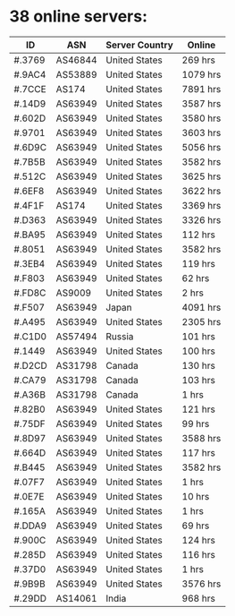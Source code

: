 # 38 online servers:

| ID | ASN | Server Country | Online |
| ------ | ------ | ------ | ------ |
| #.3769 | AS46844 | United States | 269 hrs |
| #.9AC4 | AS53889 | United States | 1079 hrs |
| #.7CCE | AS174 | United States | 7891 hrs |
| #.14D9 | AS63949 | United States | 3587 hrs |
| #.602D | AS63949 | United States | 3580 hrs |
| #.9701 | AS63949 | United States | 3603 hrs |
| #.6D9C | AS63949 | United States | 5056 hrs |
| #.7B5B | AS63949 | United States | 3582 hrs |
| #.512C | AS63949 | United States | 3625 hrs |
| #.6EF8 | AS63949 | United States | 3622 hrs |
| #.4F1F | AS174 | United States | 3369 hrs |
| #.D363 | AS63949 | United States | 3326 hrs |
| #.BA95 | AS63949 | United States | 112 hrs |
| #.8051 | AS63949 | United States | 3582 hrs |
| #.3EB4 | AS63949 | United States | 119 hrs |
| #.F803 | AS63949 | United States | 62 hrs |
| #.FD8C | AS9009 | United States | 2 hrs |
| #.F507 | AS63949 | Japan | 4091 hrs |
| #.A495 | AS63949 | United States | 2305 hrs |
| #.C1D0 | AS57494 | Russia | 101 hrs |
| #.1449 | AS63949 | United States | 100 hrs |
| #.D2CD | AS31798 | Canada | 130 hrs |
| #.CA79 | AS31798 | Canada | 103 hrs |
| #.A36B | AS31798 | Canada | 1 hrs |
| #.82B0 | AS63949 | United States | 121 hrs |
| #.75DF | AS63949 | United States | 99 hrs |
| #.8D97 | AS63949 | United States | 3588 hrs |
| #.664D | AS63949 | United States | 117 hrs |
| #.B445 | AS63949 | United States | 3582 hrs |
| #.07F7 | AS63949 | United States | 1 hrs |
| #.0E7E | AS63949 | United States | 10 hrs |
| #.165A | AS63949 | United States | 1 hrs |
| #.DDA9 | AS63949 | United States | 69 hrs |
| #.900C | AS63949 | United States | 124 hrs |
| #.285D | AS63949 | United States | 116 hrs |
| #.37D0 | AS63949 | United States | 1 hrs |
| #.9B9B | AS63949 | United States | 3576 hrs |
| #.29DD | AS14061 | India | 968 hrs |

